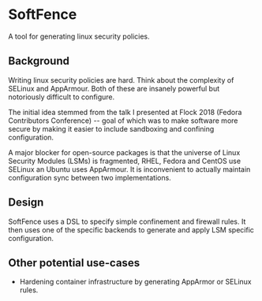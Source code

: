 # SoftFence

A tool for generating linux security policies.

## Background

Writing linux security policies are hard. Think about the complexity of SELinux and AppArmour. Both of these are insanely powerful but notoriously difficult to configure.

The initial idea stemmed from the talk I presented at Flock 2018 (Fedora Contributors Conference) -- goal of which was to make software more secure by making it easier to include sandboxing and confining configuration.

A major blocker for open-source packages is that the universe of Linux Security Modules (LSMs) is fragmented, RHEL, Fedora and CentOS use SELinux an Ubuntu uses AppArmour. It is inconvenient to actually maintain configuration sync between two implementations.

## Design

SoftFence uses a DSL to specify simple confinement and firewall rules. It then uses one of the specific backends to generate and apply LSM specific configuration.

## Other potential use-cases

* Hardening container infrastructure by generating AppArmor or SELinux rules.